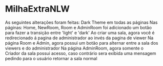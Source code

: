 # MilhaExtraNLW

As seguintes alterações foram feitas:
Dark Theme em todas as páginas
Nas páginas: Home, NewRoom, Room e AdminRoom foi adicionado um botão para fazer a transição entre 'light' e 'dark'
Ao criar uma sala, agora você é redirecionado á pagina de administrador ao invés da pagina de viewer
Na página Room e Admin, agora possui um botão para alternar entre a sala dos viewers e do administrador
Na página AdminRoom, agora somente o Criador da sala possui acesso, caso contrário sera exibida uma mensagem pedindo para o usuário retornar a sala normal
